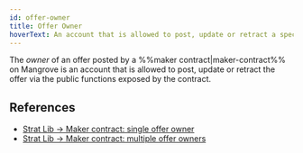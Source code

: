 ```yaml
---
id: offer-owner
title: Offer Owner
hoverText: An account that is allowed to post, update or retract a specific offer posted by a maker contract.
---
```


The _owner_ of an offer posted by a %%maker contract|maker-contract%% on Mangrove is an account that is allowed to post, update or retract the offer via the public functions exposed by the contract. 

## References
* [Strat Lib -> Maker contract: single offer owner](../strat-lib/background/offer-maker/direct.md)
* [Strat Lib -> Maker contract: multiple offer owners](../strat-lib/background/offer-maker/forwarder.md)